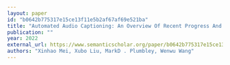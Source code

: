 ```yaml
---
layout: paper
id: "b0642b775317e15ce13f11e5b2af67af69e521ba"
title: "Automated Audio Captioning: An Overview Of Recent Progress And New Challenges"
publication: ""
year: 2022
external_url: https://www.semanticscholar.org/paper/b0642b775317e15ce13f11e5b2af67af69e521ba
authors: "Xinhao Mei, Xubo Liu, MarkD . Plumbley, Wenwu Wang"
---
```

